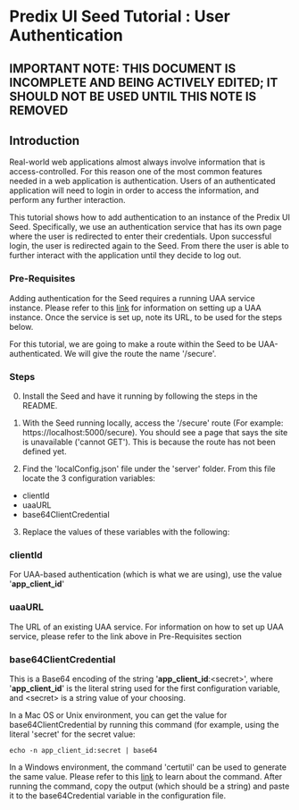 # Predix UI Seed Tutorial : User Authentication

## IMPORTANT NOTE: THIS DOCUMENT IS INCOMPLETE AND BEING ACTIVELY EDITED; IT SHOULD NOT BE USED UNTIL THIS NOTE IS REMOVED

## Introduction
Real-world web applications almost always involve information that is access-controlled.  For this reason one of the most common features needed in a web application is authentication.  Users of an authenticated application will need to login in order to access the information, and perform any further interaction.

This tutorial shows how to add authentication to an instance of the Predix UI Seed.  Specifically, we use an authentication service that has its own page where the user is redirected to enter their credentials.  Upon successful login, the user is redirected again to the Seed.  From there the user is able to further interact with the application until they decide to log out.


### Pre-Requisites
Adding authentication for the Seed requires a running UAA service instance.  Please refer to this [link]() for information on setting up a UAA instance.  Once the service is set up, note its URL, to be used for the steps below.

For this tutorial, we are going to make a route within the Seed to be UAA-authenticated.  We will give the route the name '/secure'.

### Steps
0. Install the Seed and have it running by following the steps in the README.
1. With the Seed running locally, access the '/secure' route (For example: https://localhost:5000/secure).  You should see a page that says the site is unavailable ('cannot GET').  This is because the route has not been defined yet.

2. Find the 'localConfig.json' file under the 'server' folder.  From this file locate the 3 configuration variables:
  - clientId
  - uaaURL
  - base64ClientCredential
3. Replace the values of these variables with the following:

  ### clientId
  For UAA-based authentication (which is what we are using), use the value '**app_client_id**'
  
  ### uaaURL
  The URL of an existing UAA service.  For information on how to set up UAA service, please refer to the link above in Pre-Requisites section
  
  ### base64ClientCredential
  This is a Base64 encoding of the string '**app_client_id**:\<secret\>', where '**app_client_id**' is the literal string used for the first configuration variable, and \<secret\> is a string value of your choosing.  
  
  In a Mac OS or Unix environment, you can get the value for base64ClientCredential by running this command (for example, using the literal 'secret' for the secret value:


    echo -n app_client_id:secret | base64

  In a Windows environment, the command 'certutil' can be used to generate the same value.  Please refer to this [link](https://technet.microsoft.com/en-us/library/cc732443\(v=ws.11\).aspx) to learn about the command.
  After running the command, copy the output (which should be a string) and paste it to the base64Credential variable in the configuration file.
  
